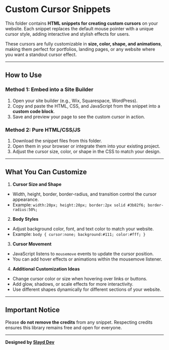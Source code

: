 # Custom Cursor Snippets

This folder contains **HTML snippets for creating custom cursors** on your website. Each snippet replaces the default mouse pointer with a unique cursor style, adding interactive and stylish effects for users.  

These cursors are fully customizable in **size, color, shape, and animations**, making them perfect for portfolios, landing pages, or any website where you want a standout cursor effect.

---

## How to Use

### Method 1: Embed into a Site Builder
1. Open your site builder (e.g., Wix, Squarespace, WordPress).  
2. Copy and paste the HTML, CSS, and JavaScript from the snippet into a **custom code block**.  
3. Save and preview your page to see the custom cursor in action.

### Method 2: Pure HTML/CSS/JS
1. Download the snippet files from this folder.  
2. Open them in your browser or integrate them into your existing project.  
3. Adjust the cursor size, color, or shape in the CSS to match your design.

---

## What You Can Customize

1. **Cursor Size and Shape**  
- Width, height, border, border-radius, and transition control the cursor appearance.  
- Example: `width:20px; height:20px; border:2px solid #3b82f6; border-radius:50%;`

2. **Body Styles**  
- Adjust background color, font, and text color to match your website.  
- Example: `body { cursor:none; background:#111; color:#fff; }`

3. **Cursor Movement**  
- JavaScript listens to `mousemove` events to update the cursor position.  
- You can add hover effects or animations within the mousemove listener.

4. **Additional Customization Ideas**  
- Change cursor color or size when hovering over links or buttons.  
- Add glow, shadows, or scale effects for more interactivity.  
- Use different shapes dynamically for different sections of your website.

---

## Important Notice

Please **do not remove the credits** from any snippet. Respecting credits ensures this library remains free and open for everyone.

---

**Designed by [Slayd Dev](https://github.com/slayddev)**
